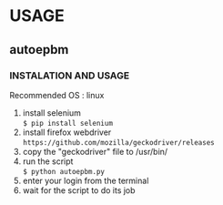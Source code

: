 # USAGE

## autoepbm

### INSTALATION AND USAGE

Recommended OS : linux  
1. install selenium  
`$ pip install selenium`  
2. install firefox webdriver  
`https://github.com/mozilla/geckodriver/releases`  
3. copy the "geckodriver" file to /usr/bin/  
4. run the script  
`$ python autoepbm.py`  
5. enter your login from the terminal  
6. wait for the script to do its job

